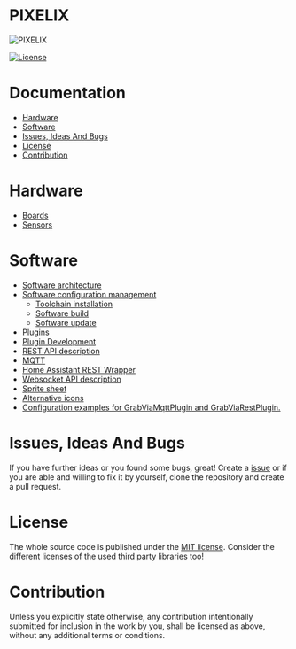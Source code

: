 # PIXELIX <!-- omit in toc -->
![PIXELIX](./images/LogoBlack.png)

[![License](https://img.shields.io/badge/license-MIT-blue.svg)](http://choosealicense.com/licenses/mit/)

# Documentation  <!-- omit in toc -->

* [Hardware](#hardware)
* [Software](#software)
* [Issues, Ideas And Bugs](#issues-ideas-and-bugs)
* [License](#license)
* [Contribution](#contribution)

# Hardware

* [Boards](./boards/README.md)
* [Sensors](SENSORS.md)

# Software

* [Software architecture](./architecture/README.md)
* [Software configuration management](./config/README.md)
    * [Toolchain installation](./config/TOOLCHAIN-INSTALLATION.md)
    * [Software build](./config/SW-BUILD.md)
    * [Software update](./config/SW-UPDATE.md)
* [Plugins](PLUGINS.md)
* [Plugin Development](PLUGIN-DEV.md)
* [REST API description](https://app.swaggerhub.com/apis/BlueAndi/Pixelix/1.4.0)
* [MQTT](MQTT.md)
* [Home Assistant REST Wrapper](HOMEASSISTANT.md)
* [Websocket API description](WEBSOCKET.md)
* [Sprite sheet](SPRITESHEET.md)
* [Alternative icons](ICONS.md)
* [Configuration examples for GrabViaMqttPlugin and GrabViaRestPlugin.](./grabConfigs/README.md)

# Issues, Ideas And Bugs
If you have further ideas or you found some bugs, great! Create a [issue](https://github.com/BlueAndi/esp-rgb-led-matrix/issues) or if you are able and willing to fix it by yourself, clone the repository and create a pull request.

# License
The whole source code is published under the [MIT license](http://choosealicense.com/licenses/mit/).
Consider the different licenses of the used third party libraries too!

# Contribution
Unless you explicitly state otherwise, any contribution intentionally submitted for inclusion in the work by you, shall be licensed as above, without any
additional terms or conditions.
